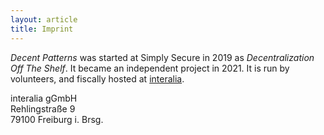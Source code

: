 ```yaml
---
layout: article
title: Imprint
---
```


*Decent Patterns* was started at Simply Secure in 2019 as *Decentralization Off The Shelf*. It became an independent project in 2021. It is run by volunteers, and fiscally hosted at [interalia](https://interalia.host/en/).

interalia gGmbH  
Rehlingstraße 9  
79100 Freiburg i. Brsg. 